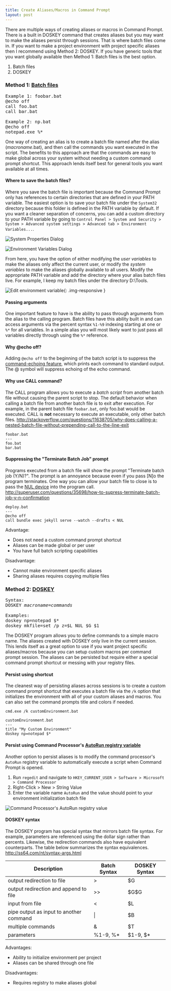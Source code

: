 ```yaml
---
title: Create Aliases/Macros in Command Prompt
layout: post
---
```

There are multiple ways of creating aliases or macros in Command Prompt. There is a built in DOSKEY command that creates aliases but you may want to make the aliases persist through sessions. That is where batch files come in. If you want to make a project environment with project specific aliases then I recommend using Method 2: DOSKEY. If you have generic tools that you want globally available then Method 1: Batch files is the best option.

1. Batch files
2. DOSKEY

### Method 1: [Batch files](https://technet.microsoft.com/en-us/library/bb490869.aspx)

<pre>
Example 1: foobar.bat
@echo off
call foo.bat
call bar.bat

Example 2: np.bat
@echo off
notepad.exe %*
</pre>

One way of creating an alias is to create a batch file named after the alias (*macroname*.bat), and then call the commands you want executed in the script. The benefits to this approach are that the commands are easy to make global across your system without needing a custom command prompt shortcut. This approach lends itself best for general tools you want available at all times.

#### Where to save the batch files?

Where you save the batch file is important because the Command Prompt only has references to certain directories that are defined in your PATH variable. The easiest option is to save your batch file under the `System32` directory because this folder is defined in the PATH variable by default. If you want a cleaner separation of concerns, you can add a custom directory to your PATH variable by going to `Control Panel > System and Security > System > Advanced system settings > Advanced tab > Environment Variables...`.

<div class="row">
	<div class="col-md-6">
		<p><img class="img-responsive" src="/assets/systempropertiesdialogwindow.png" alt="System Properties Dialog" /></p>
	</div>
	<div class="col-md-6">
		<p><img class="img-responsive" src="/assets/environmentvariablesdialogwindow.png" alt="Environment Variables Dialog" /></p>
	</div>
</div>

From here, you have the option of either modifying the *user variables* to make the aliases only affect the current user, or modify the *system variables* to make the aliases globally available to all users. Modify the appropriate PATH variable and add the directory where your alias batch files live. For example, I keep my batch files under the directory D:\Tools.

![Edit environment variable](/assets/editenvironmentvariabledialogwindow.png){: .img-responsive }

#### Passing arguments

One important feature to have is the ability to pass through arguments from the alias to the calling program. Batch files have this ability built in and can access arguments via the percent syntax `%1-%9` indexing starting at one or `%*` for all variables. In a simple alias you will most likely want to just pass all variables directly through using the `%*` reference.

#### Why @echo off?

Adding `@echo off` to the beginning of the batch script is to suppress the [command-echoing feature](https://technet.microsoft.com/en-us/library/bb490897.aspx), which prints each command to standard output. The @ symbol will suppress echoing of the echo command.

#### Why use CALL command?

The CALL program allows you to execute a *batch script* from another batch file without causing the parent script to stop. The default behavior when calling a batch file from another batch file is to exit after execution. For example, in the parent batch file `foobar.bat`, only foo.bat would be executed. CALL is **not** necessary to execute an executable, only other batch files. <http://stackoverflow.com/questions/11638705/why-does-calling-a-nested-batch-file-without-prepending-call-to-the-line-exit>

	foobar.bat
	---
	foo.bat
	bar.bat

#### Suppressing the "Terminate Batch Job" prompt

Programs executed from a batch file will show the prompt "Terminate batch job (Y/N)?". The prompt is an annoyance because even if you pass [N]o the program terminates. One way you can allow your batch file to close is to pass the [NUL device](http://ss64.com/nt/nul.html) into the program call. <http://superuser.com/questions/35698/how-to-supress-terminate-batch-job-y-n-confirmation>

	deploy.bat
	---
	@echo off
	call bundle exec jekyll serve --watch --drafts < NUL

Advantage: 

* Does not need a custom command prompt shortcut
* Aliases can be made global or per user
* You have full batch scripting capabilities

Disadvantage:

* Cannot make environment specific aliases
* Sharing aliases requires copying multiple files


### Method 2: [DOSKEY](https://technet.microsoft.com/en-us/library/bb490894.aspx)

<pre>
Syntax:
DOSKEY <i>macroname</i>=<i>commands</i>

Examples:
doskey np=notepad $*
doskey mkfile=set /p z=$L NUL $G $1
</pre>

The DOSKEY program allows you to define commands to a simple macro name. The aliases created with DOSKEY only live in the current session. This lends itself as a great option to use if you want project specific aliases/macros because you can setup custom macros per command prompt session. The aliases can be persisted but require either a special command prompt shortcut or messing with your registry files.

#### Persist using shortcut

The cleanest way of persisting aliases across sessions is to create a custom command prompt shortcut that executes a batch file via the `/k` option that initializes the environment with all of your custom aliases and macros. You can also set the command prompts title and colors if needed.

	cmd.exe /k customEnvironment.bat

	customEnvironment.bat
	---
	title "My Custom Environment"
	doskey np=notepad $*


#### Persist using Command Processor's [AutoRun registry variable](http://stackoverflow.com/a/21040825)

Another option to persist aliases is to modify the command processor's `AutoRun` registry variable to automatically execute a script when Command Prompt is opened.

1. Run `regedit` and navigate to `HKEY_CURRENT_USER > Software > Microsoft > Command Processor`
2. Right-Click > New > String Value
3. Enter the variable name `AutoRun` and the value should point to your environment initialization batch file

![Command Processor's AutoRun registry value](/assets/commandprocessorautorunregistry.png)

#### DOSKEY syntax

The DOSKEY program has special syntax that mirrors batch file syntax. For example, parameters are referenced using the dollar sign rather than percents. Likewise, the redirection commands also have equivalent counterparts. The table below summarizes the syntax equivalences.
http://ss64.com/nt/syntax-args.html

<table class="table table-striped table-bordered table-condensed">
	<thead>
		<tr>
			<th>Description</th>
			<th>Batch Syntax</th>
			<th>DOSKEY Syntax</th>
		</tr>
	</thead>
	<tbody>
		<tr>
			<td>output redirection to file</td>
			<td>></td>
			<td>$G</td>
		</tr>
		<tr>
			<td>output redirection and append to file</td>
			<td>>></td>
			<td>$G$G</td>
		</tr>
		<tr>
			<td>input from file</td>
			<td><</td>
			<td>$L</td>
		</tr>
		<tr>
			<td>pipe output as input to another command</td>
			<td>|</td>
			<td>$B</td>
		</tr>
		<tr>
			<td>multiple commands</td>
			<td>&amp;</td>
			<td>$T</td>
		</tr>
		<tr>
			<td>parameters</td>
			<td>%1-9, %*</td>
			<td>$1-9, $*</td>
		</tr>
	</tbody>
</table>

Advantages:

* Ability to initialize environment per project
* Aliases can be shared through one file

Disadvantages:

* Requires registry to make aliases global
